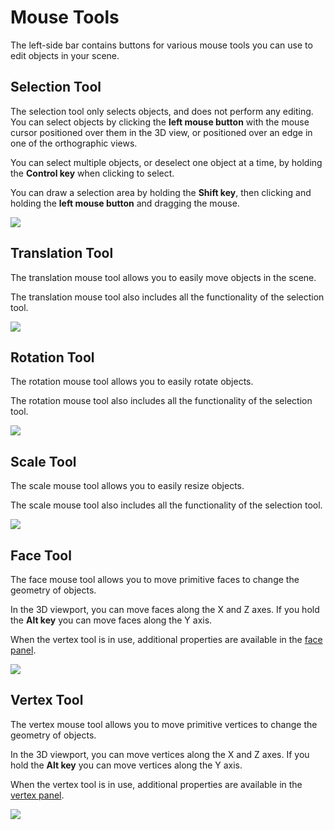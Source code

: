 # Mouse Tools

The left-side bar contains buttons for various mouse tools you can use to edit objects in your scene.

## Selection Tool

The selection tool only selects objects, and does not perform any editing. You can select objects by clicking the **left mouse button** with the mouse cursor positioned over them in the 3D view, or positioned over an edge in one of the orthographic views.

You can select multiple objects, or deselect one object at a time, by holding the **Control key** when clicking to select.

You can draw a selection area by holding the **Shift key**, then clicking and holding the **left mouse button** and dragging the mouse.

![](https://github.com/UltraEngine/Documentation/blob/master/Images/selectiontool.gif?raw=true)

## Translation Tool

The translation mouse tool allows you to easily move objects in the scene.

The translation mouse tool also includes all the functionality of the selection tool.

![](https://github.com/UltraEngine/Documentation/blob/master/Images/movetool.gif?raw=true)

## Rotation Tool

The rotation mouse tool allows you to easily rotate objects.

The rotation mouse tool also includes all the functionality of the selection tool.

![](https://github.com/UltraEngine/Documentation/blob/master/Images/rotationtool.gif?raw=true)

## Scale Tool

The scale mouse tool allows you to easily resize objects.

The scale mouse tool also includes all the functionality of the selection tool.

![](https://github.com/UltraEngine/Documentation/blob/master/Images/scaletool.gif?raw=true)

## Face Tool

The face mouse tool allows you to move primitive faces to change the geometry of objects.

In the 3D viewport, you can move faces along the X and Z axes. If you hold the **Alt key** you can move faces along the Y axis.

When the vertex tool is in use, additional properties are available in the [face panel](facepanel).

![](https://github.com/UltraEngine/Documentation/blob/master/Images/facetool.gif?raw=true)

## Vertex Tool

The vertex mouse tool allows you to move primitive vertices to change the geometry of objects.

In the 3D viewport, you can move vertices along the X and Z axes. If you hold the **Alt key** you can move vertices along the Y axis.

When the vertex tool is in use, additional properties are available in the [vertex panel](vertexpanel).

![](https://github.com/UltraEngine/Documentation/blob/master/Images/vertextool.gif?raw=true)
